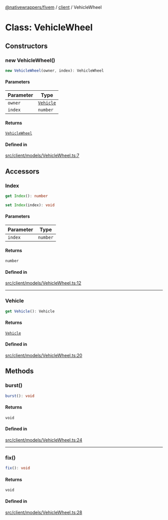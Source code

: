 [@nativewrappers/fivem](../../README.md) / [client](../README.md) / VehicleWheel

# Class: VehicleWheel

## Constructors

### new VehicleWheel()

```ts
new VehicleWheel(owner, index): VehicleWheel
```

#### Parameters

| Parameter | Type |
| ------ | ------ |
| `owner` | [`Vehicle`](Vehicle.md) |
| `index` | `number` |

#### Returns

[`VehicleWheel`](VehicleWheel.md)

#### Defined in

[src/client/models/VehicleWheel.ts:7](https://github.com/nativewrappers/fivem/blob/34b8061c177c9481c4691efcaef7602a414ca976/src/client/models/VehicleWheel.ts#L7)

## Accessors

### Index

```ts
get Index(): number
```

```ts
set Index(index): void
```

#### Parameters

| Parameter | Type |
| ------ | ------ |
| `index` | `number` |

#### Returns

`number`

#### Defined in

[src/client/models/VehicleWheel.ts:12](https://github.com/nativewrappers/fivem/blob/34b8061c177c9481c4691efcaef7602a414ca976/src/client/models/VehicleWheel.ts#L12)

***

### Vehicle

```ts
get Vehicle(): Vehicle
```

#### Returns

[`Vehicle`](Vehicle.md)

#### Defined in

[src/client/models/VehicleWheel.ts:20](https://github.com/nativewrappers/fivem/blob/34b8061c177c9481c4691efcaef7602a414ca976/src/client/models/VehicleWheel.ts#L20)

## Methods

### burst()

```ts
burst(): void
```

#### Returns

`void`

#### Defined in

[src/client/models/VehicleWheel.ts:24](https://github.com/nativewrappers/fivem/blob/34b8061c177c9481c4691efcaef7602a414ca976/src/client/models/VehicleWheel.ts#L24)

***

### fix()

```ts
fix(): void
```

#### Returns

`void`

#### Defined in

[src/client/models/VehicleWheel.ts:28](https://github.com/nativewrappers/fivem/blob/34b8061c177c9481c4691efcaef7602a414ca976/src/client/models/VehicleWheel.ts#L28)

